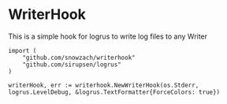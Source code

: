 # WriterHook

This is a simple hook for logrus to write log files to any Writer

```
import (
    "github.com/snowzach/writerhook"
    "github.com/sirupsen/logrus"
)

writerHook, err := writerhook.NewWriterHook(os.Stderr, logrus.LevelDebug, &logrus.TextFormatter{ForceColors: true})
```

